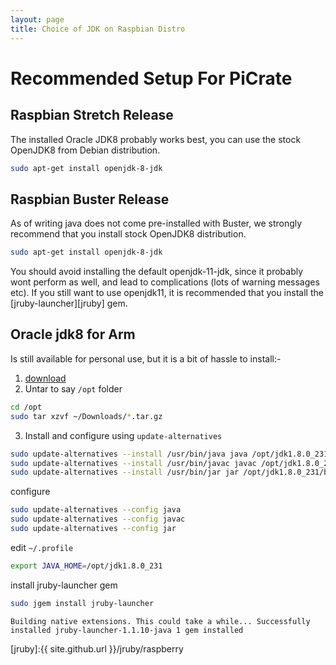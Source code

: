 ```yaml
---
layout: page
title: Choice of JDK on Raspbian Distro
---
```


# Recommended Setup For PiCrate

## Raspbian Stretch Release

The installed Oracle JDK8 probably works best, you can use the stock OpenJDK8 from Debian distribution.

```bash
sudo apt-get install openjdk-8-jdk
```

## Raspbian Buster Release

As of writing java does not come pre-installed with Buster, we strongly recommend that you install stock OpenJDK8 distribution.

```bash
sudo apt-get install openjdk-8-jdk
```

You should avoid installing the default openjdk-11-jdk, since it probably wont perform as well, and lead to complications (lots of warning messages etc). If you still want to use openjdk11, it is recommended that you install the [jruby-launcher][jruby] gem.

## Oracle jdk8 for Arm

Is still available for personal use, but it is a bit of hassle to install:-

1. [download]
2. Untar to say `/opt` folder

  ```bash
  cd /opt
  sudo tar xzvf ~/Downloads/*.tar.gz
  ```

3. Install and configure using `update-alternatives`

  ```bash
  sudo update-alternatives --install /usr/bin/java java /opt/jdk1.8.0_231/jre/bin/jar 100
  sudo update-alternatives --install /usr/bin/javac javac /opt/jdk1.8.0_231/bin/javac 100
  sudo update-alternatives --install /usr/bin/jar jar /opt/jdk1.8.0_231/bin/jar 100
  ```

  configure

  ```bash
  sudo update-alternatives --config java
  sudo update-alternatives --config javac
  sudo update-alternatives --config jar
  ```

  edit `~/.profile`

  ```bash
  export JAVA_HOME=/opt/jdk1.8.0_231
  ```

  install jruby-launcher gem

  ```bash
  sudo jgem install jruby-launcher
  ```

  `Building native extensions. This could take a while... Successfully installed jruby-launcher-1.1.10-java 1 gem installed`

[jruby]:{{ site.github.url }}/jruby/raspberry

[download]: https://www.oracle.com/technetwork/java/javase/downloads/jdk8-downloads-2133151.html
